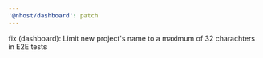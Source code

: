 ```yaml
---
'@nhost/dashboard': patch
---
```


fix (dashboard): Limit new project's name to a maximum of 32 charachters in E2E tests
